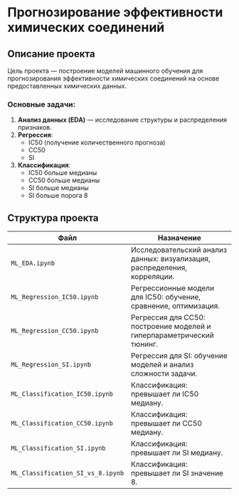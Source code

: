 # Прогнозирование эффективности химических соединений

## Описание проекта

Цель проекта — построение моделей машинного обучения для прогнозирования эффективности химических соединений на основе предоставленных химических данных.

### Основные задачи:

1. **Анализ данных (EDA)** — исследование структуры и распределения признаков.
2. **Регрессия**:
   - IC50 (получение количественного прогноза)
   - CC50
   - SI
3. **Классификация**:
   - IC50 больше медианы
   - CC50 больше медианы
   - SI больше медианы
   - SI больше порога 8

## Структура проекта

| Файл | Назначение |
|------|------------|
| `ML_EDA.ipynb` | Исследовательский анализ данных: визуализация, распределения, корреляции. |
| `ML_Regression_IC50.ipynb` | Регрессионные модели для IC50: обучение, сравнение, оптимизация. |
| `ML_Regression_CC50.ipynb` | Регрессия для CC50: построение моделей и гиперпараметрический тюнинг. |
| `ML_Regression_SI.ipynb` | Регрессия для SI: обучение моделей и анализ сложности задачи. |
| `ML_Classification_IC50.ipynb` | Классификация: превышает ли IC50 медиану. |
| `ML_Classification_CC50.ipynb` | Классификация: превышает ли CC50 медиану. |
| `ML_Classification_SI.ipynb` | Классификация: превышает ли SI медиану. |
| `ML_Classification_SI_vs_8.ipynb` | Классификация: превышает ли SI значение 8. |
